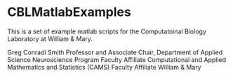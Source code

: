 # CBLMatlabExamples

This is a set of example matlab scripts for the Computatoinal Biology Laboratory at William & Mary.

Greg Conradi Smith
Professor and Associate Chair, Department of Applied Science
Neuroscience Program Faculty Affiliate
Computational and Applied Mathematics and Statistics (CAMS) Faculty Affiliate
William & Mary
